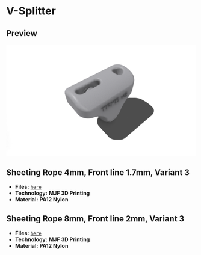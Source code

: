 # V-Splitter

## Preview

![v-splitter](sheeting_rope_4mm/front_line_1.7mm/v-splitter/variant_3/v-splitter_mjf.png)

## Sheeting Rope 4mm, Front line 1.7mm, Variant 3

- **Files:** [`here`](sheeting_rope_4mm/front_line_1.7mm/v-splitter/variant_3)
- **Technology:** **MJF 3D Printing**
- **Material:** **PA12 Nylon**

## Sheeting Rope 8mm, Front line 2mm, Variant 3

- **Files:** [`here`](sheeting_rope_8mm/front_line_2mm/v-splitter/variant_3/v-splitter_mjf.stl)
- **Technology:** **MJF 3D Printing**
- **Material:** **PA12 Nylon**

